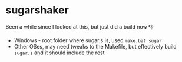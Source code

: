 # sugarshaker

Been a while since I looked at this, but just did a build now 👎

* Windows - root folder where sugar.s is, used `make.bat sugar`
* Other OSes, may need tweaks to the Makefile, but effectively build `sugar.s` and it should include the rest

